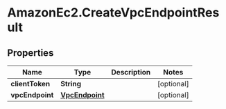 # AmazonEc2.CreateVpcEndpointResult

## Properties

Name | Type | Description | Notes
------------ | ------------- | ------------- | -------------
**clientToken** | **String** |  | [optional] 
**vpcEndpoint** | [**VpcEndpoint**](VpcEndpoint.md) |  | [optional] 


